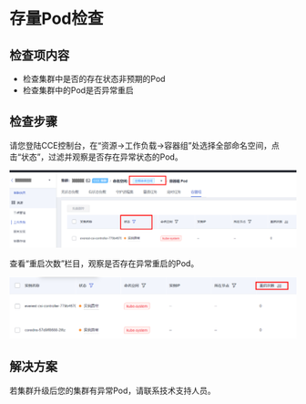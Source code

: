 # 存量Pod检查<a name="cce_10_0562"></a>

## 检查项内容<a name="section16493580139"></a>

-   检查集群中是否的存在状态非预期的Pod
-   检查集群中的Pod是否异常重启

## 检查步骤<a name="section199314152131"></a>

请您登陆CCE控制台，在“资源-\>工作负载-\>容器组”处选择全部命名空间，点击“状态”，过滤并观察是否存在异常状态的Pod。

![](figures/zh-cn_image_0000001479613317.png)

查看“重启次数”栏目，观察是否存在异常重启的Pod。

![](figures/zh-cn_image_0000001429577128.png)

## 解决方案<a name="section436859111310"></a>

若集群升级后您的集群有异常Pod，请联系技术支持人员。


